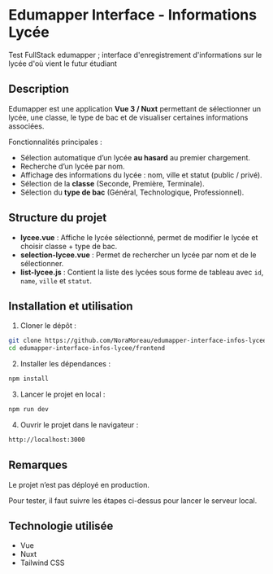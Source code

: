 # Edumapper Interface - Informations Lycée
Test FullStack edumapper ; interface d'enregistrement d'informations sur le lycée d'où vient le futur étudiant


## Description

Edumapper est une application **Vue 3 / Nuxt** permettant de sélectionner un lycée, une classe, le type de bac et de visualiser certaines informations associées. 

Fonctionnalités principales :

- Sélection automatique d’un lycée **au hasard** au premier chargement.
- Recherche d’un lycée par nom.
- Affichage des informations du lycée : nom, ville et statut (public / privé).
- Sélection de la **classe** (Seconde, Première, Terminale).
- Sélection du **type de bac** (Général, Technologique, Professionnel).


## Structure du projet

- **lycee.vue** : Affiche le lycée sélectionné, permet de modifier le lycée et choisir classe + type de bac.
- **selection-lycee.vue** : Permet de rechercher un lycée par nom et de le sélectionner.
- **list-lycee.js** : Contient la liste des lycées sous forme de tableau avec `id`, `name`, `ville` et `statut`.


## Installation et utilisation

1. Cloner le dépôt :  

```bash
git clone https://github.com/NoraMoreau/edumapper-interface-infos-lycee.git
cd edumapper-interface-infos-lycee/frontend
```

2. Installer les dépendances : 

```bash
npm install
```

3. Lancer le projet en local :
```bash
npm run dev
```

4. Ouvrir le projet dans le navigateur : 
```bash
http://localhost:3000
```

## Remarques

Le projet n’est pas déployé en production.

Pour tester, il faut suivre les étapes ci-dessus pour lancer le serveur local.


## Technologie utilisée
- Vue
- Nuxt
- Tailwind CSS



